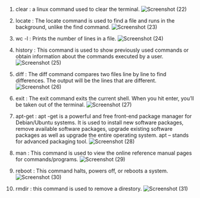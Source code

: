 1) clear : a linux command used to clear the terminal.
![Screenshot (22)](https://user-images.githubusercontent.com/106436258/188157817-8f231747-1cc4-4c98-913b-b06e17c5d74f.png)

2) locate : The locate command is used to find a file and runs in the background, unlike the find command.
![Screenshot (23)](https://user-images.githubusercontent.com/106436258/188158581-62f9d52f-9186-4ff9-a67d-51324e37931b.png)

3) wc -l : Prints the number of lines in a file.
![Screenshot (24)](https://user-images.githubusercontent.com/106436258/188159067-322bd002-e002-4dde-a848-9d29bc5199bb.png)

4) history : This command is used to show previously used commands or obtain information about the commands executed by a user.
![Screenshot (25)](https://user-images.githubusercontent.com/106436258/188159467-48f7726b-a06c-49f4-981e-16609542bca7.png)

5) diff : The diff command compares two files line by line to find differences. The output will be the lines that are different.
![Screenshot (26)](https://user-images.githubusercontent.com/106436258/188160250-2f1a0fee-2019-40f9-8697-fc951339b0d0.png)

6) exit : The exit command exits the current shell. When you hit enter, you’ll be taken out of the terminal.
![Screenshot (27)](https://user-images.githubusercontent.com/106436258/188161083-62d94ecd-72d1-418a-a17f-9256df98c2ae.png)

7) apt-get : apt -get is a powerful and free front-end package manager for Debian/Ubuntu systems. It is used to install new software packages, remove available software packages, upgrade existing software packages as well as upgrade the entire operating system. apt – stands for advanced packaging tool.
![Screenshot (28)](https://user-images.githubusercontent.com/106436258/188163404-3be16156-20cd-4a25-8169-4cb983700138.png)

8) man : This command is used to view the online reference manual pages for commands/programs.
![Screenshot (29)](https://user-images.githubusercontent.com/106436258/188164900-f1736878-5a90-44f8-8a16-776f1c6b84f4.png)

9) reboot : This command halts, powers off, or reboots a system.
![Screenshot (30)](https://user-images.githubusercontent.com/106436258/188165711-cd78b71d-408b-4ad8-b144-31dfc5951d2d.png)

10) rmdir : this command is used to remove a direstory.
![Screenshot (31)](https://user-images.githubusercontent.com/106436258/188166427-fa06ea39-812e-4db5-b438-45fa9aeda3ff.png)
 

